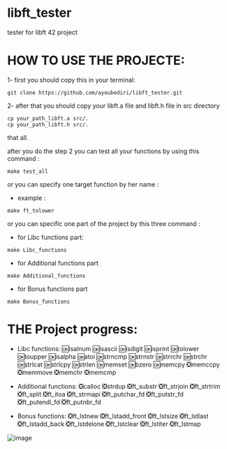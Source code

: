 # libft_tester
tester for libft 42 project
# HOW TO USE THE PROJECTE:

1- first you should copy this in your terminal:
```
git clone https://github.com/ayoubediri/libft_tester.git
```
2- after that you should copy your libft.a file and libft.h file in src directory
```
cp your_path_libft.a src/.
cp your_path_libft.h src/.
```
that all.

after you do the step 2 you can test all your functions by using this command :
```
make test_all
```
or you can specify one target function by her name :
- example :
```
make ft_tolower
```
or you can specific one part of the project by this three command :
- for Libc functions part:
```
make Libc_functions
```
- for Additional functions part
```
make Additional_functions
```
- for Bonus functions part
```
make Bonus_functions
```
# THE Project progress:
- Libc functions:
  🆗isalnum
  🆗isascii
  🆗isdigit
  🆗isprint
  🆗tolower
  🆗toupper
  🆗isalpha
  🆗atoi
  🆗strncmp
  🆗strnstr
  🆗strrchr
  🆗strchr
  🆗strlcat
  🆗strlcpy
  🆗strlen
  🆗memset
  🆗bzero
  🆗memcpy
  ❎memccpy
  ❎memmove
  ❎memchr
  ❎memcmp
  
  

- Additional functions:
  ❎calloc
  ❎strdup
  ❎ft_substr
  ❎ft_strjoin
  ❎ft_strtrim
  ❎ft_split
  ❎ft_itoa
  ❎ft_strmapi
  ❎ft_putchar_fd
  ❎ft_putstr_fd
  ❎ft_putendl_fd
  ❎ft_putnbr_fd

- Bonus functions:
  ❎ft_lstnew
  ❎ft_lstadd_front
  ❎ft_lstsize
  ❎ft_lstlast
  ❎ft_lstadd_back
  ❎ft_lstdelone
  ❎ft_lstclear
  ❎ft_lstiter
  ❎ft_lstmap

![image](https://github.com/user-attachments/assets/de4abd85-4da6-4837-a9e9-0cd7ad8f1964)
